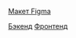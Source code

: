 [Макет Figma](https://www.figma.com/file/RTvb0HmrfEfokwku30TLfL/Diploma-(Copy)?type=design&node-id=932-2802&mode=design&t=g3h1Z2TqoagZ3jEa-0)

[Бэкенд](https://github.com/PumpkinPancake/movies-explorer-api)
[Фронтенд](https://github.com/PumpkinPancake/movies-explorer-frontend)
